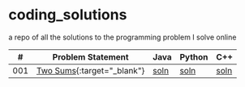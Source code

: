 # coding_solutions
a repo of all the solutions to the programming problem I solve online


| # | Problem Statement | Java | Python | C++ |
| --- | --- | --- | --- | ---- |
| 001 | [Two Sums](https://leetcode.com/problems/two-sum/){:target="_blank"} | [soln](java/prob1.java) | [soln](python3/prob1.py) | [soln](cpp/prob1.cpp) |

